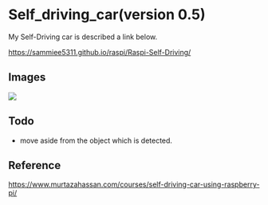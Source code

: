 # Self_driving_car(version 0.5) 
My Self-Driving car is described a link below.

https://sammiee5311.github.io/raspi/Raspi-Self-Driving/ 

## Images

![](https://github.com/sammiee5311/raspberry_pi/blob/master/self_driving_car/images/car.gif)

## Todo
+ move aside from the object which is detected.

## Reference
https://www.murtazahassan.com/courses/self-driving-car-using-raspberry-pi/
